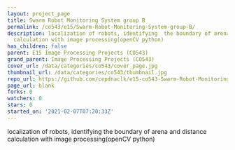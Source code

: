 ```yaml
---
layout: project_page
title: Swarm Robot Monitoring System group B
permalink: /co543/e15/Swarm-Robot-Monitoring-System-group-B/
description: localization of robots, identifying  the boundary of arena and distance
  calculation with image processing(openCV python)
has_children: false
parent: E15 Image Processing Projects (CO543)
grand_parent: Image Processing Projects (CO543)
cover_url: /data/categories/co543/cover_page.jpg
thumbnail_url: /data/categories/co543/thumbnail.jpg
repo_url: https://github.com/cepdnaclk/e15-co543-Swarm-Robot-Monitoring-System-group-B
page_url: blank
forks: 0
watchers: 0
stars: 0
started_on: '2021-02-07T07:20:33Z'
---
```


localization of robots, identifying  the boundary of arena and distance calculation with image processing(openCV python)